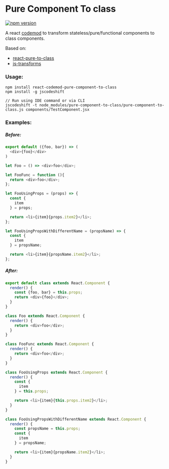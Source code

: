 # Pure Component To class
[![npm version](https://badge.fury.io/js/pure-component-to-class.svg)](https://badge.fury.io/js/pure-component-to-class)


A react [codemod](https://github.com/reactjs/react-codemod/) to transform stateless/pure/functional components to class components.

Based on:
* [react-pure-to-class](https://github.com/angryobject/react-pure-to-class)
* [js-transforms](https://github.com/jhgg/js-transforms/blob/master/pure-to-composite-component.js)

### Usage:
```
npm install react-codemod-pure-component-to-class
npm install -g jscodeshift

// Run using IDE command or via CLI
jscodeshift -t node_modules/pure-component-to-class/pure-component-to-class.js components/TestComponent.jsx
```

### Examples:

##### Before:
```javascript
export default ({foo, bar}) => (
  <div>{foo}</div>
)

let Foo = () => <div>foo</div>;

let FooFunc = function (){
  return <div>foo</div>;
};

let FooUsingProps = (props) => {
  const {
    item
  } = props;

  return <li>{item}{props.item2}</li>;
};

let FooUsingPropsWithDifferentName = (propsName) => {
  const {
    item
  } = propsName;

  return <li>{item}{propsName.item2}</li>;
};
```
##### After:
```javascript
export default class extends React.Component {
  render() {
    const {foo, bar} = this.props;
    return <div>{foo}</div>;
  }
}

class Foo extends React.Component {
  render() {
    return <div>foo</div>;
  }
}

class FooFunc extends React.Component {
  render() {
    return <div>foo</div>;
  }
}

class FooUsingProps extends React.Component {
  render() {
    const {
      item
    } = this.props;

    return <li>{item}{this.props.item2}</li>;
  }
}

class FooUsingPropsWithDifferentName extends React.Component {
  render() {
    const propsName = this.props;
    const {
      item
    } = propsName;

    return <li>{item}{propsName.item2}</li>;
  }
}

```
